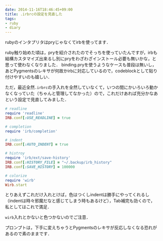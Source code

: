 ```yaml
---
date: 2014-11-16T18:46:45+09:00
title: .irbrcの設定を見直した
tags:
- ruby
- diary
---
```

rubyのインタプリタはpryじゃなくてirbを使ってます．

ruby触り始めた頃は，pryを紹介されたのでそっちを使っていたんですが，irbも結構カスタマイズ出来るし別にpryをわざわざインストール必要も無いかな，と思って使わなくなりました．
binding.pryを使うようなケースも普段は無いし，あとPygmentsのレキサが何故かirbに対応しているので，codeblockとして貼り付けやすいのも嬉しい．

ただ，最近全然`.irbrc`の手入れを全然していなくて，いつの間にかいろいろ動かなくなっていた（ちゃんと管理してなかった）ので，これだけあれば充分かなあという設定で見直してみました．

```rb
# readline
require 'readline'
IRB.conf[:USE_READLINE] = true

# completion
require 'irb/completion'

# indent
IRB.conf[:AUTO_INDENT] = true

# histroy
require 'irb/ext/save-history'
IRB.conf[:HISTORY_FILE] = "~/.backup/irb_history"
IRB.conf[:SAVE_HISTORY] = 100000

# colorize
require 'wirb'
Wirb.start
```

とりあえずこれだけ入れとけば，色はつくしindentは勝手にやってくれるし（indentは時々邪魔だなと感じてしまう時もあるけど），Tab補完も効くので，私としてはこれで満足．

`wirb`入れとかないと色つかないのでご注意．

プロンプトは，下手に変えちゃうとPygmentsのレキサが反応しなくなる恐れがあるので素のままです．
